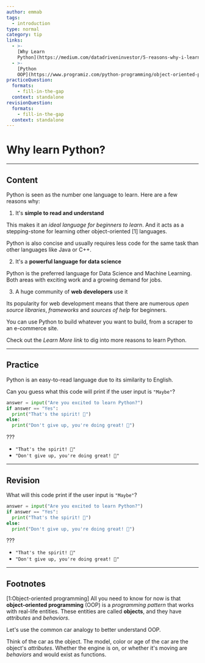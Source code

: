 ```yaml
---
author: emmab
tags:
  - introduction
type: normal
category: tip
links:
  - >-
    [Why Learn
    Python](https://medium.com/datadriveninvestor/5-reasons-why-i-learned-python-and-why-you-should-learn-it-as-well-917f781aea05){website}
  - >-
    [Python
    OOP](https://www.programiz.com/python-programming/object-oriented-programming){website}
practiceQuestion:
  formats:
    - fill-in-the-gap
  context: standalone
revisionQuestion:
  formats:
    - fill-in-the-gap
  context: standalone
---
```


# Why learn Python?


---

## Content

Python is seen as the number one language to learn. Here are a few reasons why:

1. It's **simple to read and understand**

This makes it an *ideal language for beginners to learn*. And it acts as a stepping-stone for learning other object-oriented [1] languages.

Python is also concise and usually requires less code for the same task than other languages like Java or C++.

2. It's a **powerful language for data science**

Python is the preferred language for Data Science and Machine Learning. Both areas with exciting work and a growing demand for jobs.

3. A huge community of **web developers** use it

Its popularity for web development means that there are numerous *open source libraries*, *frameworks* and *sources of help* for beginners. 

You can use Python to build whatever you want to build, from a scraper to an e-commerce site.

Check out the *Learn More link* to dig into more reasons to learn Python.


---

## Practice

Python is an easy-to-read language due to its similarity to English.

Can you guess what this code will print if the user input is `"Maybe"`?

```Python
answer = input("Are you excited to learn Python?")
if answer == "Yes":
  print("That's the spirit! 🎉") 
else:
  print("Don't give up, you're doing great! 🤗")
```

???

- `"That's the spirit! 🎉"`
- `"Don't give up, you're doing great! 🤗"`

---

## Revision

What will this code print if the user input is `"Maybe"`?

```Python
answer = input("Are you excited to learn Python?")
if answer == "Yes":
  print("That's the spirit! 🎉") 
else:
  print("Don't give up, you're doing great! 🤗")
```

???

- `"That's the spirit! 🎉"`
- `"Don't give up, you're doing great! 🤗"`

---

## Footnotes

[1:Object-oriented programming]
All you need to know for now is that **object-oriented programming** (OOP) is a *programming pattern* that works with real-life entities. These entities are called **objects**, and they have *attributes* and *behaviors*. 

Let's use the common car analogy to better understand OOP. 

Think of the car as the object. The model, color or age of the car are the object's *attributes*. Whether the engine is on, or whether it's moving are *behaviors* and would exist as functions.
 
